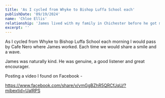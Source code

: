 ```yaml
---
title: 'As I cycled from Whyke to Bishop Luffa School each'
publishDate: '09/19/2024'
name: 'Chloe Ellis'
relationship: 'James lived with my family in Chichester before he got married'
excerpt: ''
---
```


As I cycled from Whyke to Bishop Luffa School each morning I would pass by Cafe Nero where James worked. Each time we would share a smile and a wave. 

James was naturally kind. He was genuine, a good listener and great encourager. 

Posting a video I found on Facebook - 

https://www.facebook.com/share/v/vmGgBZhR5QRCfJqU/?mibextid=UalRPS